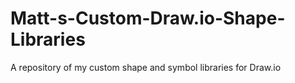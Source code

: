 # Matt-s-Custom-Draw.io-Shape-Libraries
A repository of my custom shape and symbol libraries for Draw.io
